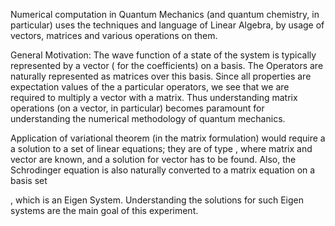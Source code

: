 Numerical computation in Quantum Mechanics (and quantum chemistry, in particular) uses the techniques and language of Linear Algebra, by usage of vectors, matrices and various operations on them.

General Motivation: The wave function of a state of the system is typically represented by a vector ( for the coefficients) on a basis. The Operators are naturally represented as matrices over this basis. Since all properties are expectation values of the a particular operators, we see that we are required to multiply a vector with a matrix. Thus understanding matrix operations (on a vector, in particular) becomes paramount for understanding the numerical methodology of quantum mechanics.

Application of variational theorem (in the matrix formulation) would require a a solution to a set of linear equations; they are of type
, where matrix and vector
are known, and a solution for vector
has to be found. Also, the Schrodinger equation
is also naturally converted to a matrix equation on a basis set

, which is an Eigen System. Understanding the solutions for such Eigen systems are the main goal of this experiment.
